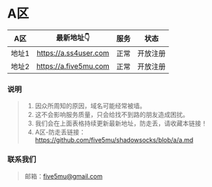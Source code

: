 # A区

| A区 | 最新地址👇 | 服务 | 状态 |
| :----: | :----: | :----: | :----: |
| 地址1 | https://a.ss4user.com | 正常 | 开放注册 | 
| 地址2 | https://a.five5mu.com | 正常 | 开放注册 | 

### 说明

> 1. 因众所周知的原因，域名可能经常被墙。
> 2. 这不会影响服务质量，只会给找不到路的朋友造成困扰。
> 3. 我们会在上面表格持续更新最新地址，防走丢，请收藏本链接！
> 4. A区-防走丢链接：https://github.com/five5mu/shadowsocks/blob/a/a.md

### 联系我们

> 邮箱：five5mu@gmail.com
